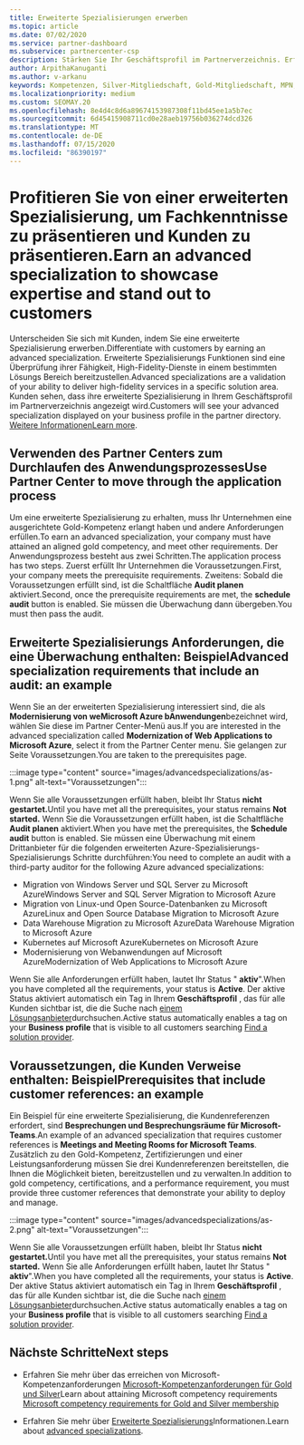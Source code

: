 ```yaml
---
title: Erweiterte Spezialisierungen erwerben
ms.topic: article
ms.date: 07/02/2020
ms.service: partner-dashboard
ms.subservice: partnercenter-csp
description: Stärken Sie Ihr Geschäftsprofil im Partnerverzeichnis. Erfahren Sie, wie Sie erweiterte Spezialisierungs-und Gold-und Silber-Kompetenzen erwerben.
author: ArpithaKanuganti
ms.author: v-arkanu
keywords: Kompetenzen, Silver-Mitgliedschaft, Gold-Mitgliedschaft, MPN, MAPS, Kenntnisse, Microsoft Partner Network, Network Mitgliedschaft, erweiterte Spezialisierung
ms.localizationpriority: medium
ms.custom: SEOMAY.20
ms.openlocfilehash: 8e4d4c8d6a89674153987308f11bd45ee1a5b7ec
ms.sourcegitcommit: 6d45415908711cd0e28aeb19756b036274dcd326
ms.translationtype: MT
ms.contentlocale: de-DE
ms.lasthandoff: 07/15/2020
ms.locfileid: "86390197"
---
```

# <a name="earn-an-advanced-specialization-to-showcase-expertise-and-stand-out-to-customers"></a><span data-ttu-id="49785-105">Profitieren Sie von einer erweiterten Spezialisierung, um Fachkenntnisse zu präsentieren und Kunden zu präsentieren.</span><span class="sxs-lookup"><span data-stu-id="49785-105">Earn an advanced specialization to showcase expertise and stand out to customers</span></span> 

<span data-ttu-id="49785-106">Unterscheiden Sie sich mit Kunden, indem Sie eine erweiterte Spezialisierung erwerben.</span><span class="sxs-lookup"><span data-stu-id="49785-106">Differentiate with customers by earning an advanced specialization.</span></span> <span data-ttu-id="49785-107">Erweiterte Spezialisierungs Funktionen sind eine Überprüfung ihrer Fähigkeit, High-Fidelity-Dienste in einem bestimmten Lösungs Bereich bereitzustellen.</span><span class="sxs-lookup"><span data-stu-id="49785-107">Advanced specializations are a validation of your ability to deliver high-fidelity services in a specific solution area.</span></span> <span data-ttu-id="49785-108">Kunden sehen, dass ihre erweiterte Spezialisierung in Ihrem Geschäftsprofil im Partnerverzeichnis angezeigt wird.</span><span class="sxs-lookup"><span data-stu-id="49785-108">Customers will see your advanced specialization displayed on your business profile in the partner directory.</span></span> <span data-ttu-id="49785-109">[Weitere Informationen](https://partner.microsoft.com/membership/advanced-specialization)</span><span class="sxs-lookup"><span data-stu-id="49785-109">[Learn more](https://partner.microsoft.com/membership/advanced-specialization).</span></span>

## <a name="use-partner-center-to-move-through-the-application-process"></a><span data-ttu-id="49785-110">Verwenden des Partner Centers zum Durchlaufen des Anwendungsprozesses</span><span class="sxs-lookup"><span data-stu-id="49785-110">Use Partner Center to move through the application process</span></span>

<span data-ttu-id="49785-111">Um eine erweiterte Spezialisierung zu erhalten, muss Ihr Unternehmen eine ausgerichtete Gold-Kompetenz erlangt haben und andere Anforderungen erfüllen.</span><span class="sxs-lookup"><span data-stu-id="49785-111">To earn an advanced specialization, your company must have attained an aligned gold competency, and meet other requirements.</span></span> <span data-ttu-id="49785-112">Der Anwendungsprozess besteht aus zwei Schritten.</span><span class="sxs-lookup"><span data-stu-id="49785-112">The application process has two steps.</span></span> <span data-ttu-id="49785-113">Zuerst erfüllt Ihr Unternehmen die Voraussetzungen.</span><span class="sxs-lookup"><span data-stu-id="49785-113">First, your company meets the prerequisite requirements.</span></span> <span data-ttu-id="49785-114">Zweitens: Sobald die Voraussetzungen erfüllt sind, ist die Schaltfläche **Audit planen** aktiviert.</span><span class="sxs-lookup"><span data-stu-id="49785-114">Second, once the prerequisite requirements are met, the **schedule audit** button is enabled.</span></span> <span data-ttu-id="49785-115">Sie müssen die Überwachung dann übergeben.</span><span class="sxs-lookup"><span data-stu-id="49785-115">You must then pass the audit.</span></span> 

## <a name="advanced-specialization-requirements-that-include-an-audit-an-example"></a><span data-ttu-id="49785-116">Erweiterte Spezialisierungs Anforderungen, die eine Überwachung enthalten: Beispiel</span><span class="sxs-lookup"><span data-stu-id="49785-116">Advanced specialization requirements that include an audit: an example</span></span>

<span data-ttu-id="49785-117">Wenn Sie an der erweiterten Spezialisierung interessiert sind, die als **Modernisierung von weMicrosoft Azure bAnwendungen**bezeichnet wird, wählen Sie diese im Partner Center-Menü aus.</span><span class="sxs-lookup"><span data-stu-id="49785-117">If you are interested in the advanced specialization called **Modernization of Web Applications to Microsoft Azure**, select it from the Partner Center menu.</span></span> <span data-ttu-id="49785-118">Sie gelangen zur Seite Voraussetzungen.</span><span class="sxs-lookup"><span data-stu-id="49785-118">You are taken to the prerequisites page.</span></span>

:::image type="content" source="images/advancedspecializations/as-1.png" alt-text="Voraussetzungen":::


<span data-ttu-id="49785-120">Wenn Sie alle Voraussetzungen erfüllt haben, bleibt Ihr Status **nicht gestartet.**</span><span class="sxs-lookup"><span data-stu-id="49785-120">Until you have met all the prerequisites, your status remains **Not started.**</span></span> <span data-ttu-id="49785-121">Wenn Sie die Voraussetzungen erfüllt haben, ist die Schaltfläche **Audit planen** aktiviert.</span><span class="sxs-lookup"><span data-stu-id="49785-121">When you have met the prerequisites, the **Schedule audit** button is enabled.</span></span> <span data-ttu-id="49785-122">Sie müssen eine Überwachung mit einem Drittanbieter für die folgenden erweiterten Azure-Spezialisierungs-Spezialisierungs Schritte durchführen:</span><span class="sxs-lookup"><span data-stu-id="49785-122">You need to complete an audit with a third-party auditor for the following Azure advanced specializations:</span></span>
 
- <span data-ttu-id="49785-123">Migration von Windows Server und SQL Server zu Microsoft Azure</span><span class="sxs-lookup"><span data-stu-id="49785-123">Windows Server and SQL Server Migration to Microsoft Azure</span></span>
- <span data-ttu-id="49785-124">Migration von Linux-und Open Source-Datenbanken zu Microsoft Azure</span><span class="sxs-lookup"><span data-stu-id="49785-124">Linux and Open Source Database Migration to Microsoft Azure</span></span>
- <span data-ttu-id="49785-125">Data Warehouse Migration zu Microsoft Azure</span><span class="sxs-lookup"><span data-stu-id="49785-125">Data Warehouse Migration to Microsoft Azure</span></span>
- <span data-ttu-id="49785-126">Kubernetes auf Microsoft Azure</span><span class="sxs-lookup"><span data-stu-id="49785-126">Kubernetes on Microsoft Azure</span></span>
- <span data-ttu-id="49785-127">Modernisierung von Webanwendungen auf Microsoft Azure</span><span class="sxs-lookup"><span data-stu-id="49785-127">Modernization of Web Applications to Microsoft Azure</span></span>


<span data-ttu-id="49785-128">Wenn Sie alle Anforderungen erfüllt haben, lautet Ihr Status " **aktiv**".</span><span class="sxs-lookup"><span data-stu-id="49785-128">When you have completed all the requirements, your status is **Active**.</span></span> <span data-ttu-id="49785-129">Der aktive Status aktiviert automatisch ein Tag in Ihrem **Geschäftsprofil** , das für alle Kunden sichtbar ist, die die Suche nach [einem Lösungsanbieter](https://www.microsoft.com/solution-providers/home)durchsuchen.</span><span class="sxs-lookup"><span data-stu-id="49785-129">Active status automatically enables a tag on your **Business profile** that is visible to all customers searching [Find a solution provider](https://www.microsoft.com/solution-providers/home).</span></span>

## <a name="prerequisites-that-include-customer-references-an-example"></a><span data-ttu-id="49785-130">Voraussetzungen, die Kunden Verweise enthalten: Beispiel</span><span class="sxs-lookup"><span data-stu-id="49785-130">Prerequisites that include customer references: an example</span></span>

<span data-ttu-id="49785-131">Ein Beispiel für eine erweiterte Spezialisierung, die Kundenreferenzen erfordert, sind **Besprechungen und Besprechungsräume für Microsoft-Teams**.</span><span class="sxs-lookup"><span data-stu-id="49785-131">An example of an advanced specialization that requires customer references is **Meetings and Meeting Rooms for Microsoft Teams**.</span></span> <span data-ttu-id="49785-132">Zusätzlich zu den Gold-Kompetenz, Zertifizierungen und einer Leistungsanforderung müssen Sie drei Kundenreferenzen bereitstellen, die Ihnen die Möglichkeit bieten, bereitzustellen und zu verwalten.</span><span class="sxs-lookup"><span data-stu-id="49785-132">In addition to gold competency, certifications, and a performance requirement, you must provide three customer references that demonstrate your ability to deploy and manage.</span></span>

:::image type="content" source="images/advancedspecializations/as-2.png" alt-text="Voraussetzungen":::

<span data-ttu-id="49785-134">Wenn Sie alle Voraussetzungen erfüllt haben, bleibt Ihr Status **nicht gestartet.**</span><span class="sxs-lookup"><span data-stu-id="49785-134">Until you have met all the prerequisites, your status remains **Not started.**</span></span> <span data-ttu-id="49785-135">Wenn Sie alle Anforderungen erfüllt haben, lautet Ihr Status " **aktiv**".</span><span class="sxs-lookup"><span data-stu-id="49785-135">When you have completed all the requirements, your status is **Active**.</span></span> <span data-ttu-id="49785-136">Der aktive Status aktiviert automatisch ein Tag in Ihrem **Geschäftsprofil** , das für alle Kunden sichtbar ist, die die Suche nach [einem Lösungsanbieter](https://www.microsoft.com/solution-providers/home)durchsuchen.</span><span class="sxs-lookup"><span data-stu-id="49785-136">Active status automatically enables a tag on your **Business profile** that is visible to all customers searching [Find a solution provider](https://www.microsoft.com/solution-providers/home).</span></span>

## <a name="next-steps"></a><span data-ttu-id="49785-137">Nächste Schritte</span><span class="sxs-lookup"><span data-stu-id="49785-137">Next steps</span></span>

- <span data-ttu-id="49785-138">Erfahren Sie mehr über das erreichen von Microsoft-Kompetenzanforderungen [Microsoft-Kompetenzanforderungen für Gold und Silver](learn-about-competencies.md)</span><span class="sxs-lookup"><span data-stu-id="49785-138">Learn about attaining Microsoft competency requirements [Microsoft competency requirements for Gold and Silver membership](learn-about-competencies.md)</span></span>

- <span data-ttu-id="49785-139">Erfahren Sie mehr über [Erweiterte Spezialisierungs](https://partner.microsoft.com/membership/advanced-specialization)Informationen.</span><span class="sxs-lookup"><span data-stu-id="49785-139">Learn about [advanced specializations](https://partner.microsoft.com/membership/advanced-specialization).</span></span>
